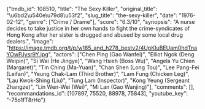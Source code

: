 {"tmdb_id": 108510, "title": "The Sexy Killer", "original_title": "\u6bd2\u540e\u79d8\u53f2", "slug_title": "the-sexy-killer", "date": "1976-02-12", "genre": ["Crime / Drame"], "score": "6.3/10", "synopsis": "A nurse decides to take justice in her own hands to fight the crime-syndicates of Hong Kong after her sister is drugged and abused by some local drug dealers.", "image": "https://image.tmdb.org/t/p/w185_and_h278_bestv2/4UpKIuBEUam0hdTnaYOwPJysr9Y.jpg", "actors": ["Chen Ping (Gao Wanfei)", "Elliot Ngok (Deng Weipin)", "Si Wai (He Jingye)", "Wang Hsieh (Boss Wu)", "Angela Yu Chien (Margaret)", "Tin Ching (Ma-Yuan)", "Chan Shen (Long Tou)", "Lee Pang-Fei (Leifan)", "Yeung Chak-Lam (Third Brother)", "Lam Fung (Chicken Leg)", "Lau Kwok-Shing (Liu)", "Tung Lam (Inspector)", "Kong Yeung (Sergeant Zhangze)", "Lin Wen-Wei (Wei)", "Mi Lan (Gao Wanjing)"], "comments": [], "recommandations_id": [107897, 75520, 88978, 75843], "youtube_key": "-75o1fT8rHo"}